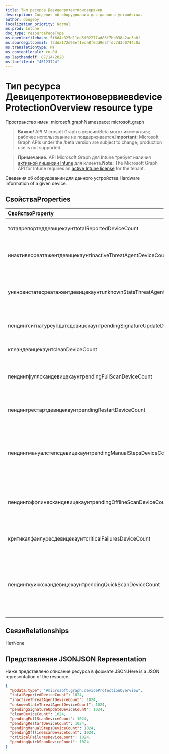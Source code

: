 ```yaml
---
title: Тип ресурса Девицепротектионовервиев
description: Сведения об оборудовании для данного устройства.
author: dougeby
localization_priority: Normal
ms.prod: Intune
doc_type: resourcePageType
ms.openlocfilehash: 5f6d4c325d11ee5f02277ad86f7bb038a2ac3b0f
ms.sourcegitcommit: f3dda172d95ef1eda8f6dd9e3ffdc7d3c0744c0a
ms.translationtype: MT
ms.contentlocale: ru-RU
ms.lasthandoff: 07/14/2020
ms.locfileid: "45123724"
---
```

# <a name="deviceprotectionoverview-resource-type"></a><span data-ttu-id="09ed0-103">Тип ресурса Девицепротектионовервиев</span><span class="sxs-lookup"><span data-stu-id="09ed0-103">deviceProtectionOverview resource type</span></span>

<span data-ttu-id="09ed0-104">Пространство имен: microsoft.graph</span><span class="sxs-lookup"><span data-stu-id="09ed0-104">Namespace: microsoft.graph</span></span>

> <span data-ttu-id="09ed0-105">**Важно!** API Microsoft Graph в версии/Beta могут изменяться; рабочее использование не поддерживается.</span><span class="sxs-lookup"><span data-stu-id="09ed0-105">**Important:** Microsoft Graph APIs under the /beta version are subject to change; production use is not supported.</span></span>

> <span data-ttu-id="09ed0-106">**Примечание.** API Microsoft Graph для Intune требует наличия [активной лицензии Intune](https://go.microsoft.com/fwlink/?linkid=839381) для клиента.</span><span class="sxs-lookup"><span data-stu-id="09ed0-106">**Note:** The Microsoft Graph API for Intune requires an [active Intune license](https://go.microsoft.com/fwlink/?linkid=839381) for the tenant.</span></span>

<span data-ttu-id="09ed0-107">Сведения об оборудовании для данного устройства.</span><span class="sxs-lookup"><span data-stu-id="09ed0-107">Hardware information of a given device.</span></span>

## <a name="properties"></a><span data-ttu-id="09ed0-108">Свойства</span><span class="sxs-lookup"><span data-stu-id="09ed0-108">Properties</span></span>
|<span data-ttu-id="09ed0-109">Свойство</span><span class="sxs-lookup"><span data-stu-id="09ed0-109">Property</span></span>|<span data-ttu-id="09ed0-110">Тип</span><span class="sxs-lookup"><span data-stu-id="09ed0-110">Type</span></span>|<span data-ttu-id="09ed0-111">Описание</span><span class="sxs-lookup"><span data-stu-id="09ed0-111">Description</span></span>|
|:---|:---|:---|
|<span data-ttu-id="09ed0-112">тоталрепортеддевицекаунт</span><span class="sxs-lookup"><span data-stu-id="09ed0-112">totalReportedDeviceCount</span></span>|<span data-ttu-id="09ed0-113">Int32</span><span class="sxs-lookup"><span data-stu-id="09ed0-113">Int32</span></span>|<span data-ttu-id="09ed0-114">Общее количество устройств.</span><span class="sxs-lookup"><span data-stu-id="09ed0-114">Total device count.</span></span>|
|<span data-ttu-id="09ed0-115">инактивесреатажентдевицекаунт</span><span class="sxs-lookup"><span data-stu-id="09ed0-115">inactiveThreatAgentDeviceCount</span></span>|<span data-ttu-id="09ed0-116">Int32</span><span class="sxs-lookup"><span data-stu-id="09ed0-116">Int32</span></span>|<span data-ttu-id="09ed0-117">Устройство с неактивным числом агентов угроз</span><span class="sxs-lookup"><span data-stu-id="09ed0-117">Device with inactive threat agent count</span></span>|
|<span data-ttu-id="09ed0-118">ункновнстатесреатажентдевицекаунт</span><span class="sxs-lookup"><span data-stu-id="09ed0-118">unknownStateThreatAgentDeviceCount</span></span>|<span data-ttu-id="09ed0-119">Int32</span><span class="sxs-lookup"><span data-stu-id="09ed0-119">Int32</span></span>|<span data-ttu-id="09ed0-120">Устройство с состоянием агента угроз "неизвестное количество".</span><span class="sxs-lookup"><span data-stu-id="09ed0-120">Device with threat agent state as unknown count.</span></span>|
|<span data-ttu-id="09ed0-121">пендингсигнатуреупдатедевицекаунт</span><span class="sxs-lookup"><span data-stu-id="09ed0-121">pendingSignatureUpdateDeviceCount</span></span>|<span data-ttu-id="09ed0-122">Int32</span><span class="sxs-lookup"><span data-stu-id="09ed0-122">Int32</span></span>|<span data-ttu-id="09ed0-123">Устройство со старым количеством подписей.</span><span class="sxs-lookup"><span data-stu-id="09ed0-123">Device with old signature count.</span></span>|
|<span data-ttu-id="09ed0-124">клеандевицекаунт</span><span class="sxs-lookup"><span data-stu-id="09ed0-124">cleanDeviceCount</span></span>|<span data-ttu-id="09ed0-125">Int32</span><span class="sxs-lookup"><span data-stu-id="09ed0-125">Int32</span></span>|<span data-ttu-id="09ed0-126">Очистка числа устройств.</span><span class="sxs-lookup"><span data-stu-id="09ed0-126">Clean device count.</span></span>|
|<span data-ttu-id="09ed0-127">пендингфуллскандевицекаунт</span><span class="sxs-lookup"><span data-stu-id="09ed0-127">pendingFullScanDeviceCount</span></span>|<span data-ttu-id="09ed0-128">Int32</span><span class="sxs-lookup"><span data-stu-id="09ed0-128">Int32</span></span>|<span data-ttu-id="09ed0-129">Количество устройств, ожидающих полного сканирования.</span><span class="sxs-lookup"><span data-stu-id="09ed0-129">Pending full scan device count.</span></span>|
|<span data-ttu-id="09ed0-130">пендингрестартдевицекаунт</span><span class="sxs-lookup"><span data-stu-id="09ed0-130">pendingRestartDeviceCount</span></span>|<span data-ttu-id="09ed0-131">Int32</span><span class="sxs-lookup"><span data-stu-id="09ed0-131">Int32</span></span>|<span data-ttu-id="09ed0-132">Количество устройств, ожидающих перезапуска.</span><span class="sxs-lookup"><span data-stu-id="09ed0-132">Pending restart device count.</span></span>|
|<span data-ttu-id="09ed0-133">пендингмануалстепсдевицекаунт</span><span class="sxs-lookup"><span data-stu-id="09ed0-133">pendingManualStepsDeviceCount</span></span>|<span data-ttu-id="09ed0-134">Int32</span><span class="sxs-lookup"><span data-stu-id="09ed0-134">Int32</span></span>|<span data-ttu-id="09ed0-135">Количество устройств, ожидающих действий, выполняемых вручную.</span><span class="sxs-lookup"><span data-stu-id="09ed0-135">Pending manual steps device count.</span></span>|
|<span data-ttu-id="09ed0-136">пендингоффлинескандевицекаунт</span><span class="sxs-lookup"><span data-stu-id="09ed0-136">pendingOfflineScanDeviceCount</span></span>|<span data-ttu-id="09ed0-137">Int32</span><span class="sxs-lookup"><span data-stu-id="09ed0-137">Int32</span></span>|<span data-ttu-id="09ed0-138">Количество устройств, ожидающих автономной проверки.</span><span class="sxs-lookup"><span data-stu-id="09ed0-138">Pending offline scan device count.</span></span>|
|<span data-ttu-id="09ed0-139">критикалфаилуресдевицекаунт</span><span class="sxs-lookup"><span data-stu-id="09ed0-139">criticalFailuresDeviceCount</span></span>|<span data-ttu-id="09ed0-140">Int32</span><span class="sxs-lookup"><span data-stu-id="09ed0-140">Int32</span></span>|<span data-ttu-id="09ed0-141">Количество устройств критических сбоев.</span><span class="sxs-lookup"><span data-stu-id="09ed0-141">Critical failures device count.</span></span>|
|<span data-ttu-id="09ed0-142">пендингкуиккскандевицекаунт</span><span class="sxs-lookup"><span data-stu-id="09ed0-142">pendingQuickScanDeviceCount</span></span>|<span data-ttu-id="09ed0-143">Int32</span><span class="sxs-lookup"><span data-stu-id="09ed0-143">Int32</span></span>|<span data-ttu-id="09ed0-144">Число ожидающих устройств быстрого сканирования.</span><span class="sxs-lookup"><span data-stu-id="09ed0-144">Pending quick scan device count.</span></span> <span data-ttu-id="09ed0-145">Допустимые значения: от 2147483648 до 2147483647</span><span class="sxs-lookup"><span data-stu-id="09ed0-145">Valid values -2147483648 to 2147483647</span></span>|

## <a name="relationships"></a><span data-ttu-id="09ed0-146">Связи</span><span class="sxs-lookup"><span data-stu-id="09ed0-146">Relationships</span></span>
<span data-ttu-id="09ed0-147">Нет</span><span class="sxs-lookup"><span data-stu-id="09ed0-147">None</span></span>

## <a name="json-representation"></a><span data-ttu-id="09ed0-148">Представление JSON</span><span class="sxs-lookup"><span data-stu-id="09ed0-148">JSON Representation</span></span>
<span data-ttu-id="09ed0-149">Ниже представлено описание ресурса в формате JSON.</span><span class="sxs-lookup"><span data-stu-id="09ed0-149">Here is a JSON representation of the resource.</span></span>
<!-- {
  "blockType": "resource",
  "@odata.type": "microsoft.graph.deviceProtectionOverview"
}
-->
``` json
{
  "@odata.type": "#microsoft.graph.deviceProtectionOverview",
  "totalReportedDeviceCount": 1024,
  "inactiveThreatAgentDeviceCount": 1024,
  "unknownStateThreatAgentDeviceCount": 1024,
  "pendingSignatureUpdateDeviceCount": 1024,
  "cleanDeviceCount": 1024,
  "pendingFullScanDeviceCount": 1024,
  "pendingRestartDeviceCount": 1024,
  "pendingManualStepsDeviceCount": 1024,
  "pendingOfflineScanDeviceCount": 1024,
  "criticalFailuresDeviceCount": 1024,
  "pendingQuickScanDeviceCount": 1024
}
```



